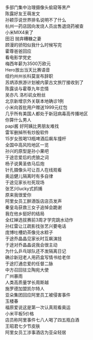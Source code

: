 多部门集中治理摄像头偷窥等黑产  
陈露好友王萌发文  
孙颖莎说世界排名说明不了什么  
杭州一药店因向发烧人员出售退烧药被查  
小米MIX4来了  
田汨 抛弃糟糠之妻  
顾漫的骄阳似我什么时候写完  
霍尊爸爸回应  
看电影学党史  
梅西年薪为3500万欧元  
Hero放出当天比赛语音  
纽约州州长科莫宣布辞职  
苏炳添旅游计划被内蒙古文旅厅接收到了  
陈露谈与霍尊九年恋情  
吴亦凡 洛杉矶女粉丝  
北京新增京外关联本地确诊1例  
小米向首批用户赠送1999元红包  
几乎所有美国人都处于新冠病毒高传播地区  
你算什么男人  
papi酱 好阿姨比男朋友难找  
雷军删掉所有炒股软件  
15岁女孩喝13瓶啤酒后飙车撞杆  
全国中高风险地区一览  
孙兴的原型是孙小果吧  
于途恋爱后的虎狼之词  
杨子说黄圣依马后炮  
针孔摄像头可让百人在线观看  
奥运健儿隔离时有多自律  
于途见家长社死现场  
张艺兴lucky式抓捕  
原来我很爱你  
阿里女员工醉酒饭店店员发声  
秦皇岛获救三女子追悼会跪谢  
我在他乡挺好的结局  
全红婵选拔赛前3周才学完跳水动作  
孙红雷让江疏影找张艺兴要电话  
庞博吐槽奶茶像兑水粽子  
于途乔晶晶见家长时互飙演技  
于途对乔晶晶说我会很主动  
为什么乒乓球队还不发隔离日记  
确诊新冠老人用药盒写情书给老伴  
于途打通恋爱的任督二脉  
中方召回驻立陶宛大使  
广州暴雨  
人类高质量学长周斯越  
施罗德加盟凯尔特人  
亚朵集团回应阿里员工被侵害事件  
玉楼春  
福原爱说这是第一次认真观看奥运  
小米平板5价格  
店员称阿里事件七八人喝了四五瓶白酒  
王昭君七夕节皮肤  
阿里女员工涉事酒店为亚朵轻居  
